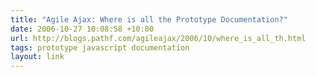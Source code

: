 ```yaml
---
title: "Agile Ajax: Where is all the Prototype Documentation?"
date: 2006-10-27 10:08:58 +10:00
url: http://blogs.pathf.com/agileajax/2006/10/where_is_all_th.html
tags: prototype javascript documentation
layout: link
---
```

